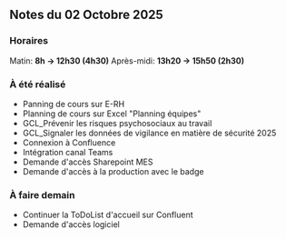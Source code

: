 ## Notes du 02 Octobre 2025

### Horaires 
Matin: **8h → 12h30 (4h30)**
Après-midi: **13h20 → 15h50 (2h30)**

### À été réalisé
- Panning de cours sur E-RH
- Planning de cours sur Excel "Planning équipes"
- GCL_Prévenir les risques psychosociaux au travail
- GCL_Signaler les données de vigilance en matière de sécurité 2025
- Connexion à Confluence
- Intégration canal Teams 
- Demande d'accès Sharepoint MES
- Demande d'accès à la production avec le badge


### À faire demain
- Continuer la ToDoList d'accueil sur Confluent
- Demande d'accès logiciel